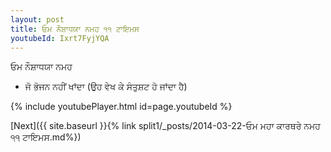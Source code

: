 ```yaml
---
layout: post
title: ਓਮ ਨੌਸ਼ਾਧਯਾ ਨਮਹ ੧੧ ਟਾਇਮਸ
youtubeId: Ixrt7FyjYQA
---
```

 
 
 ਓਮ ਨੌਸ਼ਾਧਯਾ ਨਮਹ  
 
 -  ਜੋ ਭੋਜਨ ਨਹੀਂ ਖਾਂਦਾ (ਉਹ ਵੇਖ ਕੇ ਸੰਤੁਸ਼ਟ ਹੋ ਜਾਂਦਾ ਹੈ) 
 
  
 
  
 
 
 
 
 
 


{% include youtubePlayer.html id=page.youtubeId %}
 
[Next]({{ site.baseurl }}{% link  split1/_posts/2014-03-22-ਓਮ ਮਹਾ ਕਾਰਥਰੇ ਨਮਹ ੧੧ ਟਾਇਮਸ.md%})
 
